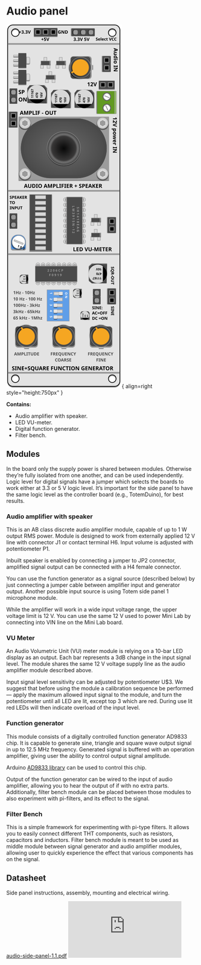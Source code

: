 # Audio panel

![I/O side panel photo](/assets/images/mini-lab/audio-side-panel-sketch.svg){ align=right style="height:750px" }

**Contains:**  

* Audio amplifier with speaker.
* LED VU-meter.
* Digital function generator.
* Filter bench.

## Modules

In the board only the supply power is shared between modules. Otherwise they’re fully isolated from one another, and can be used independently. Logic level for digital signals have a jumper which selects the boards to work either at 3.3 or 5 V logic level. It’s important for the side panel to have the same logic level as the controller board (e.g., TotemDuino), for best results.

### Audio amplifier with speaker

This is an AB class discrete audio amplifier module, capable of up to 1 W output RMS power. Module is designed to work from externally applied 12 V line with connector J1 or contact terminal H6. Input volume is adjusted with potentiometer P1.

Inbuilt speaker is enabled by connecting a jumper to JP2 connector, amplified signal output can be connected with a H4 female connector.

You can use the function generator as a signal source (described below) by just connecting a jumper cable between amplifier input and generator output. Another possible input source is using Totem side panel 1 microphone module.

While the amplifier will work in a wide input voltage range, the upper voltage limit is 12 V. You can use the same 12 V used to power Mini Lab by connecting into VIN line on the Mini Lab board.

### VU Meter

An Audio Volumetric Unit (VU) meter module is relying on a 10-bar LED display as an output. Each bar represents a 3dB change in the input signal level. The module shares the same 12 V voltage supply line as the audio amplifier module described above.

Input signal level sensitivity can be adjusted by potentiometer U$3. We suggest that before using the module a calibration sequence be performed — apply the maximum allowed input signal to the module, and turn the potentiometer until all LED are lit, except top 3 which are red. During use lit red LEDs will then indicate overload of the input level.

### Function generator

This module consists of a digitally controlled function generator AD9833 chip. It is capable to generate sine, triangle and square wave output signal in up to 12.5 MHz frequency. Generated signal is buffered with an operation amplifier, giving user the ability to control output signal amplitude.

Arduino [AD9833 library](https://github.com/Billwilliams1952/AD9833-Library-Arduino) can be used to control this chip.

Output of the function generator can be wired to the input of audio amplifier, allowing you to hear the output of if with no extra parts. Additionally, filter bench module can be placed between those modules to also experiment with pi-filters, and its effect to the signal.

### Filter Bench

This is a simple framework for experimenting with pi-type filters. It allows you to easily connect different THT components, such as resistors, capacitors and inductors. Filter bench module is meant to be used as middle module between signal generator and audio amplifier modules, allowing user to quickly experience the effect that various components has on the signal.

## Datasheet

Side panel instructions, assembly, mounting and electrical wiring.

<a href="https://totemmaker.net/wp-content/uploads/2018/08/audio-side-panel-1.1.pdf" class="image fit">audio-side-panel-1.1.pdf</a>
<object style="width:100%; height:600px;" data="https://totemmaker.net/wp-content/uploads/2018/08/audio-side-panel-1.1.pdf" type="application/pdf">
    <embed src="https://totemmaker.net/wp-content/uploads/2018/08/audio-side-panel-1.1.pdf" type="application/pdf" />
</object>
